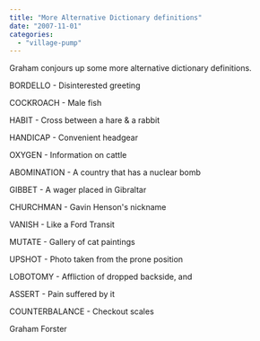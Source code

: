 ```yaml
---
title: "More Alternative Dictionary definitions"
date: "2007-11-01"
categories: 
  - "village-pump"
---
```


Graham conjours up some more alternative dictionary definitions.

BORDELLO - Disinterested greeting

COCKROACH - Male fish

HABIT - Cross between a hare & a rabbit

HANDICAP - Convenient headgear

OXYGEN - Information on cattle

ABOMINATION - A country that has a nuclear bomb

GIBBET - A wager placed in Gibraltar

CHURCHMAN - Gavin Henson's nickname

VANISH - Like a Ford Transit

MUTATE - Gallery of cat paintings

UPSHOT - Photo taken from the prone position

LOBOTOMY - Affliction of dropped backside, and

ASSERT - Pain suffered by it

COUNTERBALANCE - Checkout scales

Graham Forster

